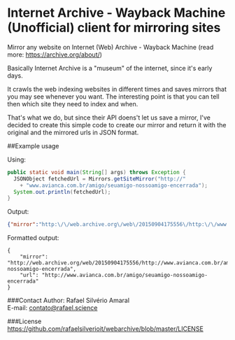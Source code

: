 # Internet Archive - Wayback Machine (Unofficial) client for mirroring sites
Mirror any website on Internet (Web) Archive - Wayback Machine
(read more: https://archive.org/about/)

Basically Internet Archive is a "museum" of the internet, since it's early days.

It crawls the web indexing websites in different times and saves mirrors that you may see whenever you want. The interesting point is that you can tell then which site they need to index and when.

That's what we do, but since their API doens't let us save a mirror, I've decided to create this simple code to create our mirror and return it with the original and the mirrored urls in JSON format.

##Example usage

Using:
```java
public static void main(String[] args) throws Exception {
  JSONObject fetchedUrl = Mirrors.getSiteMirror("http://"
    + "www.avianca.com.br/amigo/seuamigo-nossoamigo-encerrada");
  System.out.println(fetchedUrl);
}
```

Output: 
```json
{"mirror":"http:\/\/web.archive.org\/web\/20150904175556\/http:\/\/www.avianca.com.br\/amigo\/seuamigo-nossoamigo-encerrada","url":"http:\/\/www.avianca.com.br\/amigo\/seuamigo-nossoamigo-encerrada"}
```

Formatted output: <br />
```
{
    "mirror": "http://web.archive.org/web/20150904175556/http://www.avianca.com.br/amigo/seuamigo-nossoamigo-encerrada",
    "url": "http://www.avianca.com.br/amigo/seuamigo-nossoamigo-encerrada"
}
```
###Contact
Author: Rafael Silvério Amaral<br />
E-mail: contato@rafael.science

###License
https://github.com/rafaelsilverioit/webarchive/blob/master/LICENSE
